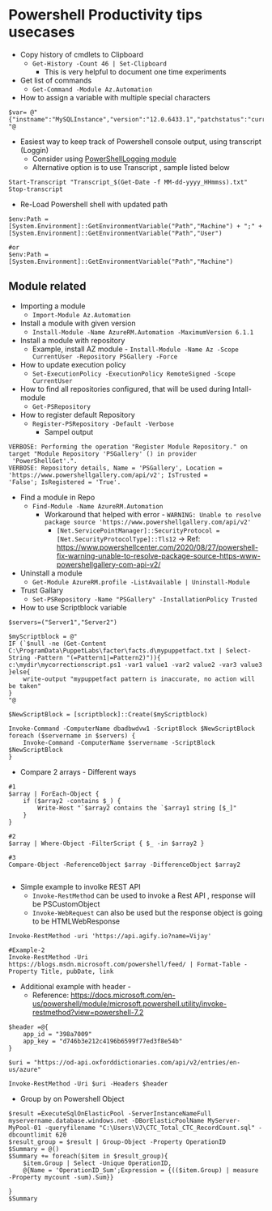 Powershell Productivity tips usecases 
======================


* Copy history of cmdlets to Clipboard 
    - `Get-History -Count 46 | Set-Clipboard`
        - This is very helpful to document one time experiments
* Get list of commands 
    - `Get-Command -Module Az.Automation`
* How to assign a variable with multiple special characters
``` 
$var= @"
{"instname":"MySQLInstance","version":"12.0.6433.1","patchstatus":"current"}
"@
```
* Easiest way to keep track of Powershell console output, using transcript (Loggin)
    - Consider using [PowerShellLogging module](https://www.powershellgallery.com/packages/PowerShellLogging/1.3.0)
    - Alternative option is to use Transcript , sample listed below
```
Start-Transcript "Transcript_$(Get-Date -f MM-dd-yyyy_HHmmss).txt"
Stop-transcript 
```
* Re-Load Powershell shell with updated path
```
$env:Path = [System.Environment]::GetEnvironmentVariable("Path","Machine") + ";" + [System.Environment]::GetEnvironmentVariable("Path","User") 

#or
$env:Path = [System.Environment]::GetEnvironmentVariable("Path","Machine")
```


Module related
--------------
* Importing a module 
    - `Import-Module Az.Automation`
* Install a module with given version
    - `Install-Module -Name AzureRM.Automation -MaximumVersion 6.1.1`
* Install a module with repository
    - Example, install AZ module - `Install-Module -Name Az -Scope CurrentUser -Repository PSGallery -Force`
* How to update execution policy
    - `Set-ExecutionPolicy -ExecutionPolicy RemoteSigned -Scope CurrentUser`
* How to find all repositories configured, that will be used during Intall-module
    - `Get-PSRepository`
* How to register default Repository
    - `Register-PSRepository -Default -Verbose`
        - Sampel output 
```  
VERBOSE: Performing the operation "Register Module Repository." on target "Module Repository 'PSGallery' () in provider
 'PowerShellGet'.".
VERBOSE: Repository details, Name = 'PSGallery', Location = 'https://www.powershellgallery.com/api/v2'; IsTrusted =
'False'; IsRegistered = 'True'.
```        
* Find a module in Repo
    - `Find-Module -Name AzureRM.Automation`
        - Workaround that helped with error - `WARNING: Unable to resolve package source 'https://www.powershellgallery.com/api/v2'`
            - `[Net.ServicePointManager]::SecurityProtocol = [Net.SecurityProtocolType]::Tls12` -> Ref: https://www.powershellcenter.com/2020/08/27/powershell-fix-warning-unable-to-resolve-package-source-https-www-powershellgallery-com-api-v2/
* Uninstall a module
    - `Get-Module AzureRM.profile -ListAvailable | Uninstall-Module`
* Trust Gallary
    - `Set-PSRepository -Name "PSGallery" -InstallationPolicy Trusted`
* How to use Scriptblock variable
```
$servers=("Server1","Server2")

$myScriptblock = @"
IF (`$null -ne (Get-Content C:\ProgramData\PuppetLabs\facter\facts.d\mypuppetfact.txt | Select-String -Pattern "(=Pattern1|=Pattern2)")){
c:\mydir\mycorrectionscript.ps1 -var1 value1 -var2 value2 -var3 value3
}else{
	write-output "mypuppetfact pattern is inaccurate, no action will be taken"
}
"@

$NewScriptBlock = [scriptblock]::Create($myScriptblock)

Invoke-Command -ComputerName dbadbwdvw1 -ScriptBlock $NewScriptBlock
foreach ($servername in $servers) {
	Invoke-Command -ComputerName $servername -ScriptBlock $NewScriptBlock
}
```
* Compare 2 arrays - Different ways
```
#1
$array | ForEach-Object {
    if ($array2 -contains $_) {
        Write-Host "`$array2 contains the `$array1 string [$_]"
    }
}

#2
$array | Where-Object -FilterScript { $_ -in $array2 }

#3
Compare-Object -ReferenceObject $array -DifferenceObject $array2


```


* Simple example to involke REST API 
    -   `Invoke-RestMethod` can be used to invoke a Rest API , response will be PSCustomObject 
    -   `Invoke-WebRequest` can also be used but the response object is going to be HTMLWebResponse 
```
Invoke-RestMethod -uri 'https://api.agify.io?name=Vijay'

#Example-2
Invoke-RestMethod -Uri https://blogs.msdn.microsoft.com/powershell/feed/ | Format-Table -Property Title, pubDate, link

```

* Additional example with header - 
    - Reference: https://docs.microsoft.com/en-us/powershell/module/microsoft.powershell.utility/invoke-restmethod?view=powershell-7.2 
```
$header =@{
	app_id = "398a7009" 
	app_key = "d746b3e212c4196b6599f77ed3f8e54b" 
}

$uri = "https://od-api.oxforddictionaries.com/api/v2/entries/en-us/azure" 

Invoke-RestMethod -Uri $uri -Headers $header
```


* Group by on Powershell Object
```
$result =ExecuteSqlOnElasticPool -ServerInstanceNameFull myservername.database.windows.net -DBorElasticPoolName MyServer-MyPool-01 -queryfilename "C:\Users\VJ\CTC_Total_CTC_RecordCount.sql" -dbcountlimit 620
$result_group = $result | Group-Object -Property OperationID
$Summary = @()
$Summary += foreach($item in $result_group){
    $item.Group | Select -Unique OperationID,
    @{Name = 'OperationID_Sum';Expression = {(($item.Group) | measure -Property mycount -sum).Sum}}

}
$Summary
```
